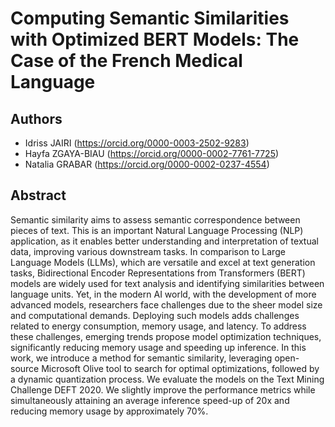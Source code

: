 # Computing Semantic Similarities with Optimized BERT Models: The Case of the French Medical Language

## Authors
- Idriss JAIRI (https://orcid.org/0000-0003-2502-9283)
- Hayfa ZGAYA-BIAU (https://orcid.org/0000-0002-7761-7725)
- Natalia GRABAR (https://orcid.org/0000-0002-0237-4554)

## Abstract
Semantic similarity aims to assess semantic correspondence between pieces of text. This is an important Natural Language Processing (NLP) application, as it enables better understanding and interpretation of textual data, improving various downstream tasks. In comparison to Large Language Models (LLMs), which are versatile and excel at text generation tasks, Bidirectional Encoder Representations from Transformers (BERT) models are widely used for text analysis and identifying similarities between language units. Yet, in the modern AI world, with the development of more advanced models, researchers face challenges due to the sheer model size and computational demands. Deploying such models adds challenges related to energy consumption, memory usage, and latency. To address these challenges, emerging trends propose model optimization techniques, significantly reducing memory usage and speeding up inference. In this work, we introduce a method for semantic similarity, leveraging open-source Microsoft Olive tool to search for optimal optimizations, followed by a dynamic quantization process. We evaluate the models on the Text Mining Challenge DEFT 2020. We slightly improve the performance metrics while simultaneously attaining an average inference speed-up of 20x and reducing memory usage by approximately 70%.
